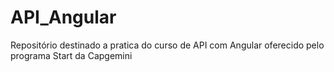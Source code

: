 # API_Angular
Repositório destinado a pratica do curso de API com Angular oferecido pelo programa Start da Capgemini
